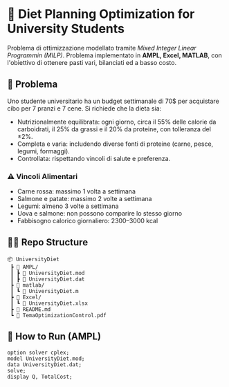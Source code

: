 # 🥗 Diet Planning Optimization for University Students

Problema di ottimizzazione modellato tramite *Mixed Integer Linear Programmin (MILP)*. Problema implementato in **AMPL, Excel, MATLAB**, con l'obiettivo di ottenere pasti vari, bilanciati ed a basso costo. 

## 🧩 Problema

Uno studente universitario ha un budget settimanale di 70$ per acquistare cibo per 7 pranzi e 7 cene. Si richiede che la dieta sia:

- Nutrizionalmente equilibrata: ogni giorno, circa il 55% delle calorie da carboidrati, il 25% da grassi e il 20% da proteine, con tolleranza del ±2%.
- Completa e varia: includendo diverse fonti di proteine (carne, pesce, legumi, formaggi).
- Controllata: rispettando vincoli di salute e preferenza.

### ⚠️ Vincoli Alimentari

- Carne rossa: massimo 1 volta a settimana
- Salmone e patate: massimo 2 volte a settimana
- Legumi: almeno 3 volte a settimana
- Uova e salmone: non possono comparire lo stesso giorno
- Fabbisogno calorico giornaliero: 2300–3000 kcal

## 📁📄 Repo Structure

```
📦 UniversityDiet
 ┣ 📂 AMPL/
 ┃ ┣ 📄 UniversityDiet.mod
 ┃ ┣ 📄 UniversityDiet.dat
 ┣ 📂 matlab/
 ┃ ┗ 📄 UniversityDiet.m
 ┣ 📂 Excel/
 ┃ ┗ 📄 UniversityDiet.xlsx
 ┣ 📄 README.md
 ┗ 📄 TemaOptimizationControl.pdf
```

## 🚀 How to Run (AMPL)

```ampl
option solver cplex;
model UniversityDiet.mod;
data UniversityDiet.dat;
solve;
display Q, TotalCost;
```
